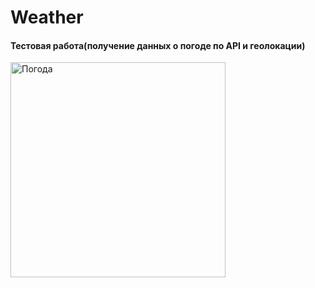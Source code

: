 # Weather
#### Тестовая работа(получение данных о погоде по API и геолокации)
<img width="344" alt="Погода" src="https://user-images.githubusercontent.com/98548733/180276490-628f1ec0-ffa3-4e54-ba16-7151fb06deb3.png">
